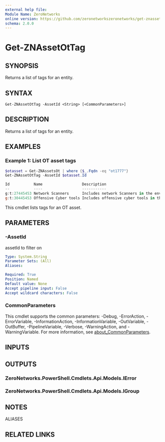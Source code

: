 ```yaml
---
external help file:
Module Name: ZeroNetworks
online version: https://github.com/zeronetworkszeronetworks/get-znassetottag
schema: 2.0.0
---
```


# Get-ZNAssetOtTag

## SYNOPSIS
Returns a list of tags for an entity.

## SYNTAX

```
Get-ZNAssetOtTag -AssetId <String> [<CommonParameters>]
```

## DESCRIPTION
Returns a list of tags for an entity.

## EXAMPLES

### Example 1: List OT asset tags
```powershell
$otasset = Get-ZNAssetsOt | where {$_.Fqdn -eq "ot1777"}
Get-ZNAssetOtTag -AssetId $otasset.Id

Id           Name                  Description                                       DirectMembersCount
--           ----                  -----------                                       ------------------
g:t:27445453 Network Scanners      Includes network Scanners in the environment      1
g:t:30445453 Offensive Cyber tools Includes offensive cyber tools in the environment 1
```

This cmdlet lists tags for an OT asset.

## PARAMETERS

### -AssetId
assetId to filter on

```yaml
Type: System.String
Parameter Sets: (All)
Aliases:

Required: True
Position: Named
Default value: None
Accept pipeline input: False
Accept wildcard characters: False
```

### CommonParameters
This cmdlet supports the common parameters: -Debug, -ErrorAction, -ErrorVariable, -InformationAction, -InformationVariable, -OutVariable, -OutBuffer, -PipelineVariable, -Verbose, -WarningAction, and -WarningVariable. For more information, see [about_CommonParameters](http://go.microsoft.com/fwlink/?LinkID=113216).

## INPUTS

## OUTPUTS

### ZeroNetworks.PowerShell.Cmdlets.Api.Models.IError

### ZeroNetworks.PowerShell.Cmdlets.Api.Models.IGroup

## NOTES

ALIASES

## RELATED LINKS

